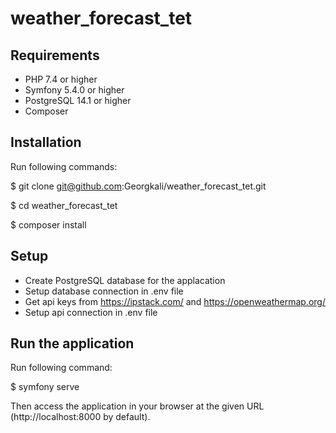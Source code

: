 # weather_forecast_tet

Requirements
------------

  * PHP 7.4 or higher
  * Symfony 5.4.0 or higher
  * PostgreSQL 14.1 or higher
  * Composer
  
Installation
------------
Run following commands:

$ git clone git@github.com:Georgkali/weather_forecast_tet.git

$ cd weather_forecast_tet

$ composer install

Setup
------------
  * Create PostgreSQL database for the applacation
  * Setup database connection in .env file
  * Get api keys from https://ipstack.com/ and https://openweathermap.org/
  * Setup api connection in .env file
  
Run the application
------------
Run following command:

$ symfony serve

Then access the application in your browser at the given URL (http://localhost:8000 by default).


